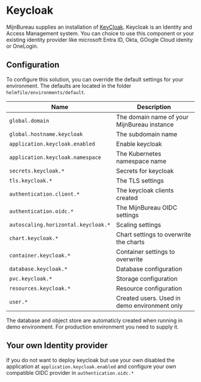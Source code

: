 # Keycloak

MijnBureau supplies an installation of [KeyCloak](https://www.keycloak.org/). Keycloak is an Identity and Access Management system. You can choice to use this component or your existing identity provider like microsoft Entra ID, Okta, GOogle Cloud idenity or OneLogin.

## Configuration

To configure this solution, you can override the default settings for your environment. The defaults are
located in the folder `helmfile/environments/default`.

| Name                                | Description                                  |
| ----------------------------------- | -------------------------------------------- |
| `global.domain`                     | The domain name of your MijnBureau instance  |
| `global.hostname.keycloak`          | The subdomain name                           |
| `application.keycloak.enabled`      | Enable keycloak                              |
| `application.keycloak.namespace`    | The Kubernetes namespace name                |
| `secrets.keycloak.*`                | Secrets for keycloak                         |
| `tls.keycloak.*`                    | The TLS settings                             |
| `authentication.client.*`           | The keycloak clients created                 |
| `authentication.oidc.*`             | The MijnBureau OIDC settings                 |
| `autoscaling.horizontal.keycloak.*` | Scaling settings                             |
| `chart.keycloak.*`                  | Chart settings to overwrite the charts       |
| `container.keycloak.*`              | Container settings to overwrite              |
| `database.keycloak.*`               | Database configuration                       |
| `pvc.keycloak.*`                    | Storage configuration                        |
| `resources.keycloak.*`              | Resource configuration                       |
| `user.*`                            | Created users. Used in demo environment only |

The database and object store are automaticly created when running in demo environment. For production environment you need to supply it.

## Your own Identity provider

If you do not want to deploy keycloak but use your own disabled the application at `application.keycloak.enabled` and configure your own compatible OIDC provider in `authentication.oidc.*`
